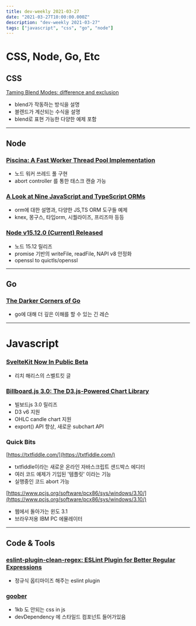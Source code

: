 ```yaml
---
title: dev-weekly 2021-03-27
date: "2021-03-27T10:00:00.000Z"
description: "dev-weekly 2021-03-27"
tags: ["javascript", "css", "go", "node"]
---
```


# CSS, Node, Go, Etc

## CSS

[Taming Blend Modes: difference and exclusion](https://css-tricks.com/taming-blend-modes-difference-and-exclusion)

- blend가 작동하는 방식을 설명
- 블렌드가 계산되는 수식을 설명
- blend로 표현 가능한 다양한 예제 포함

---

## Node

### [Piscina: A Fast Worker Thread Pool Implementation](https://github.com/piscinajs/piscina)

- 노드 워커 쓰레드 풀 구현
- abort controller 를 통한 태스크 캔슬 가능

### [A Look at Nine JavaScript and TypeScript ORMs](https://www.sitepoint.com/javascript-typescript-orms/)

- orm에 대한 설명과, 다양한 JS,TS ORM 도구들 예제
- knex, 몽구스, 타입orm, 시퀄라이즈, 프리즈마 등등

### [Node v15.12.0 (Current) Released](https://nodejs.org/en/blog/release/v15.12.0/)

- 노드 15.12 릴리즈
- promise 기반의 writeFile, readFile, NAPI v8 안정화
- openssl to quictls/openssl

---

## Go

### [The Darker Corners of Go](https://rytisbiel.com/2021/03/06/darker-corners-of-go/)

- go에 대해 더 깊은 이해를 할 수 있는 긴 레슨

---

# Javascript

### [SvelteKit Now In Public Beta](https://svelte.dev/blog/sveltekit-beta)

- 리치 해리스의 스벨트킷 글

### [Billboard.js 3.0: The D3.js-Powered Chart Library](https://netil.medium.com/billboard-js-3-0-release-d3-js-v6-support-new-candlestick-type-9bd74af6a753)

- 빌보드js 3.0 릴리즈
- D3 v6 지원
- OHLC candle chart 지원
- export() API 향상, 새로운 subchart API

### Quick Bits

[https://txtfiddle.com/](https://txtfiddle.com/)

- txtfiddle이라는 새로운 온라인 자바스크립트 샌드박스 에디터
- 여러 코드 예제가 기입된 '템플릿' 이라는 기능
- 실행중인 코드 abort 가능

[https://www.pcjs.org/software/pcx86/sys/windows/3.10/](https://www.pcjs.org/software/pcx86/sys/windows/3.10/)

- 웹에서 돌아가는 윈도 3.1
- 브라우저용 IBM PC 에뮬레이터

---

## Code & Tools

### [eslint-plugin-clean-regex: ESLint Plugin for Better Regular Expressions](https://github.com/RunDevelopment/eslint-plugin-clean-regex)

- 정규식 옵티마이즈 해주는 eslint plugin

### [goober](https://github.com/cristianbote/goober)

- 1kb 도 안되는 css in js
- devDependency 에 스타일드 컴포넌트 들어가있음